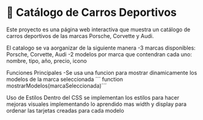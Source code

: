 # 🚗 Catálogo de Carros Deportivos

Este proyecto es una página web interactiva que muestra un catálogo de carros deportivos de las marcas Porsche, Corvette y Audi.

El catalogo se va aorganizar de la siguiente manera
-3 marcas disponibles: Porsche, Corvette, Audi
-2 modelos por marca que contendran cada uno: nombre, tipo, año, precio, icono


Funciones Principales
-Se usa una funcion para mostrar dinamicamente los modelos de la marca seleccionada
´´´ function mostrarModelos(marcaSeleccionada)´´´


Uso de Estilos 
Dentro del CSS se implementan los estilos para hacer mejoras visuales implementando lo aprendido mas width y display para ordenar las tarjetas creadas para cada modelo 